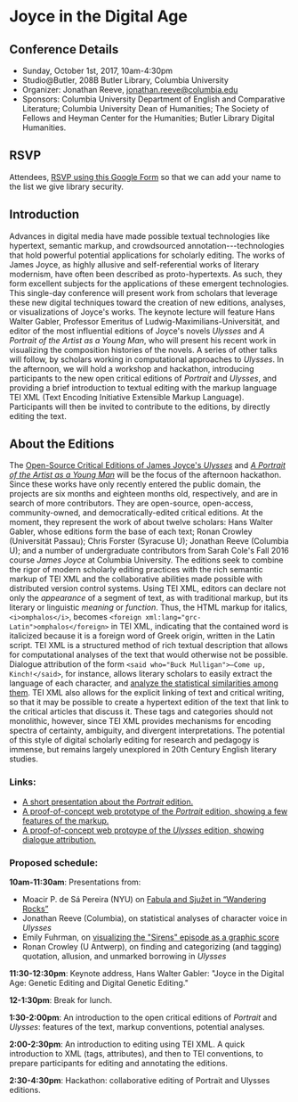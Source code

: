 Joyce in the Digital Age
========================

Conference Details
------------------

 - Sunday, October 1st, 2017, 10am-4:30pm 
 - Studio@Butler, 208B Butler Library, Columbia University 
 - Organizer: Jonathan Reeve, jonathan.reeve@columbia.edu 
 - Sponsors: Columbia University Department of English and Comparative Literature; 
 Columbia University Dean of Humanities; 
 The Society of Fellows and Heyman Center for the Humanities; Butler Library Digital Humanities.

RSVP
----

Attendees, [RSVP using this Google Form](https://docs.google.com/forms/d/e/1FAIpQLScaASilcYuCtrPu-8pKfmv9RFcB6AP6374OLtQGZ-lZD17W2A/viewform) so that we can add your name to the list we give library security. 

Introduction
------------

Advances in digital media have made possible textual technologies like
hypertext, semantic markup, and crowdsourced annotation---technologies
that hold powerful potential applications for scholarly editing. The
works of James Joyce, as highly allusive and self-referential works of
literary modernism, have often been described as proto-hypertexts. As
such, they form excellent subjects for the applications of these
emergent technologies. This single-day conference will present work from
scholars that leverage these new digital techniques toward the creation
of new editions, analyses, or visualizations of Joyce's works. The
keynote lecture will feature Hans Walter Gabler, Professor Emeritus of
Ludwig-Maximilians-Universität, and editor of the most influential
editions of Joyce's novels *Ulysses* and *A Portrait of the Artist as a
Young Man*, who will present his recent work in visualizing the
composition histories of the novels. A series of other talks will
follow, by scholars working in computational approaches to *Ulysses*. In
the afternoon, we will hold a workshop and hackathon, introducing
participants to the new open critical editions of *Portrait* and
*Ulysses*, and providing a brief introduction to textual editing with
the markup language TEI XML (Text Encoding Initiative Extensible Markup
Language). Participants will then be invited to contribute to the
editions, by directly editing the text.

About the Editions
------------------

The [Open-Source Critical Editions of James Joyce's
*Ulysses*](https://github.com/JonathanReeve/corpus-joyce-ulysses-tei)
and [*A Portrait of the Artist as a Young
Man*](https://github.com/JonathanReeve/corpus-joyce-portrait-TEI) will
be the focus of the afternoon hackathon. Since these works have only
recently entered the public domain, the projects are six months and
eighteen months old, respectively, and are in search of more
contributors. They are open-source, open-access, community-owned, and
democratically-edited critical editions. At the moment, they represent
the work of about twelve scholars: Hans Walter Gabler, whose editions
form the base of each text; Ronan Crowley (Universität Passau); Chris
Forster (Syracuse U); Jonathan Reeve (Columbia U); and a number of
undergraduate contributors from Sarah Cole's Fall 2016 course *James
Joyce* at Columbia University. The editions seek to combine the rigor of
modern scholarly editing practices with the rich semantic markup of TEI
XML and the collaborative abilities made possible with distributed
version control systems. Using TEI XML, editors can declare not only the
*appearance* of a segment of text, as with traditional markup, but its
literary or linguistic *meaning* or *function*. Thus, the HTML markup
for italics, `<i>omphalos</i>`, becomes
`<foreign xml:lang="grc-Latin">omphalos</foreign>` in TEI XML,
indicating that the contained word is italicized because it is a foreign
word of Greek origin, written in the Latin script. TEI XML is a
structured method of rich textual description that allows for
computational analyses of the text that would otherwise not be possible.
Dialogue attribution of the form
`<said who="Buck Mulligan">―Come up, Kinch!</said>`, for instance,
allows literary scholars to easily extract the language of each
character, and [analyze the statistical similarities among
them](https://github.com/JonathanReeve/corpus-joyce-ulysses-tei/blob/master/analysis/character-speech.ipynb).
TEI XML also allows for the explicit linking of text and critical
writing, so that it may be possible to create a hypertext edition of the
text that link to the critical articles that discuss it. These tags and
categories should not monolithic, however, since TEI XML provides
mechanisms for encoding spectra of certainty, ambiguity, and divergent
interpretations. The potential of this style of digital scholarly
editing for research and pedagogy is immense, but remains largely
unexplored in 20th Century English literary studies.

### Links:

-   [A short presentation about the
    *Portrait* edition.](http://jonreeve.com/presentations/portrait-xml/)
-   [A proof-of-concept web prototype of the *Portrait* edition, showing
    a few features of the markup.](https://joyce-portrait.netlify.com/)
-   [A proof-of-concept web protoype of the *Ulysses* edition, showing
    dialogue attribution.](https://ulysses-tei.netlify.com/)

### Proposed schedule:

**10am-11:30am**: Presentations from:

-   Moacir P. de Sá Pereira (NYU) on [Fabula and Sjužet in “Wandering
    Rocks”](https://muziejus.github.io/wandering-rocks/)
-   Jonathan Reeve (Columbia), on statistical analyses of character
    voice in *Ulysses*
-   Emily Fuhrman, on [visualizing the "Sirens" episode as a graphic
    score](http://emilyfuhrman.co/projects/joyce-ulysses-sirens-redux.html)
-   Ronan Crowley (U Antwerp), on finding and categorizing (and tagging)
    quotation, allusion, and unmarked borrowing in *Ulysses*

**11:30-12:30pm**: Keynote address, Hans Walter Gabler: "Joyce in the
Digital Age: Genetic Editing and Digital Genetic Editing."

**12-1:30pm**: Break for lunch.

**1:30-2:00pm**: An introduction to the open critical editions of
*Portrait* and *Ulysses*: features of the text, markup conventions,
potential analyses.

**2:00-2:30pm**: An introduction to editing using TEI XML. A quick
introduction to XML (tags, attributes), and then to TEI conventions, to
prepare participants for editing and annotating the editions.

**2:30-4:30pm**: Hackathon: collaborative editing of Portrait and
Ulysses editions.
